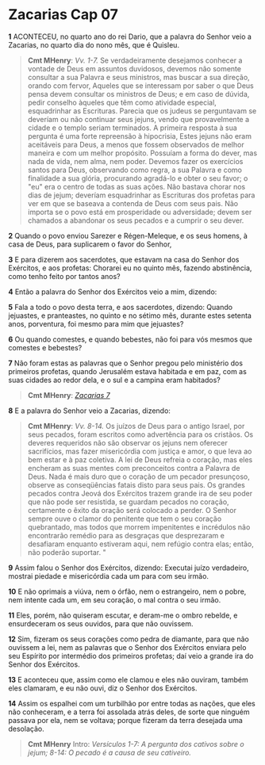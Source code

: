 # Zacarias Cap 07

**1** 	ACONTECEU, no quarto ano do rei Dario, que a palavra do Senhor veio a Zacarias, no quarto dia do nono mês, que é Quisleu.

> **Cmt MHenry**: *Vv. 1-7.* Se verdadeiramente desejamos conhecer a vontade de Deus em assuntos duvidosos, devemos não somente consultar a sua Palavra e seus ministros, mas buscar a sua direção, orando com fervor, Aqueles que se interessam por saber o que Deus pensa devem consultar os ministros de Deus; e em caso de dúvida, pedir conselho àqueles que têm como atividade especial, esquadrinhar as Escrituras. Parecia que os judeus se perguntavam se deveríam ou não continuar seus jejuns, vendo que provavelmente a cidade e o templo seriam terminados. A primeira resposta à sua pergunta é uma forte repreensão à hipocrisia, Estes jejuns não eram aceitáveis para Deus, a menos que fossem observados de melhor maneira e com um melhor propósito. Possuíam a forma do dever, mas nada de vida, nem alma, nem poder. Devemos fazer os exercícios santos para Deus, observando como regra, a sua Palavra e como finalidade a sua glória, procurando agradá-lo e obter o seu favor; o "eu" era o centro de todas as suas ações. Não bastava chorar nos dias de jejum; deveríam esquadrinhar as Escrituras dos profetas para ver em que se baseava a contenda de Deus com seus pais. Não importa se o povo está em prosperidade ou adversidade; devem ser chamados a abandonar os seus pecados e a cumprir o seu dever.

**2** 	Quando o povo enviou Sarezer e Régen-Meleque, e os seus homens, à casa de Deus, para suplicarem o favor do Senhor,

**3** 	E para dizerem aos sacerdotes, que estavam na casa do Senhor dos Exércitos, e aos profetas: Chorarei eu no quinto mês, fazendo abstinência, como tenho feito por tantos anos?

**4** 	Então a palavra do Senhor dos Exércitos veio a mim, dizendo:

**5** 	Fala a todo o povo desta terra, e aos sacerdotes, dizendo: Quando jejuastes, e pranteastes, no quinto e no sétimo mês, durante estes setenta anos, porventura, foi mesmo para mim que jejuastes?

**6** 	Ou quando comestes, e quando bebestes, não foi para vós mesmos que comestes e bebestes?

**7** 	Não foram estas as palavras que o Senhor pregou pelo ministério dos primeiros profetas, quando Jerusalém estava habitada e em paz, com as suas cidades ao redor dela, e o sul e a campina eram habitados?

> **Cmt MHenry**: *[Zacarias 7](../38A-Zc/07.md#0)*

**8** 	E a palavra do Senhor veio a Zacarias, dizendo:

> **Cmt MHenry**: *Vv. 8-14.* Os juízos de Deus para o antigo Israel, por seus pecados, foram escritos como advertência para os cristãos. Os deveres requeridos não são observar os jejuns nem oferecer sacrifícios, mas fazer misericórdia com justiça e amor, o que leva ao bem estar e à paz coletiva. A lei de Deus refreia o coração, mas eles encheram as suas mentes com preconceitos contra a Palavra de Deus. Nada é mais duro que o coração de um pecador presunçoso, observe as conseqüências fatais disto para seus pais. Os grandes pecados contra Jeová dos Exércitos trazem grande ira de seu poder que não pode ser resistida, se guardam pecados no coração, certamente o êxito da oração será colocado a perder. O Senhor sempre ouve o clamor do penitente que tem o seu coração quebrantado, mas todos que morrem impenitentes e incrédulos não encontrarão remédio para as desgraças que desprezaram e desafiaram enquanto estiveram aqui, nem refúgio contra elas; então, não poderão suportar. "

**9** 	Assim falou o Senhor dos Exércitos, dizendo: Executai juízo verdadeiro, mostrai piedade e misericórdia cada um para com seu irmão.

**10** 	E não oprimais a viúva, nem o órfão, nem o estrangeiro, nem o pobre, nem intente cada um, em seu coração, o mal contra o seu irmão.

**11** 	Eles, porém, não quiseram escutar, e deram-me o ombro rebelde, e ensurdeceram os seus ouvidos, para que não ouvissem.

**12** 	Sim, fizeram os seus corações como pedra de diamante, para que não ouvissem a lei, nem as palavras que o Senhor dos Exércitos enviara pelo seu Espírito por intermédio dos primeiros profetas; daí veio a grande ira do Senhor dos Exércitos.

**13** 	E aconteceu que, assim como ele clamou e eles não ouviram, também eles clamaram, e eu não ouvi, diz o Senhor dos Exércitos.

**14** 	Assim os espalhei com um turbilhão por entre todas as nações, que eles não conheceram, e a terra foi assolada atrás deles, de sorte que ninguém passava por ela, nem se voltava; porque fizeram da terra desejada uma desolação.


> **Cmt MHenry** Intro: *Versículos 1-7: A pergunta dos cativos sobre o jejum; 8-14: O pecado é a causa de seu cativeiro.*